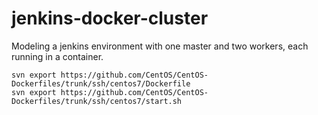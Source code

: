 # jenkins-docker-cluster
Modeling a jenkins environment with one master and two workers, each running in a container.

```
svn export https://github.com/CentOS/CentOS-Dockerfiles/trunk/ssh/centos7/Dockerfile
svn export https://github.com/CentOS/CentOS-Dockerfiles/trunk/ssh/centos7/start.sh
```
